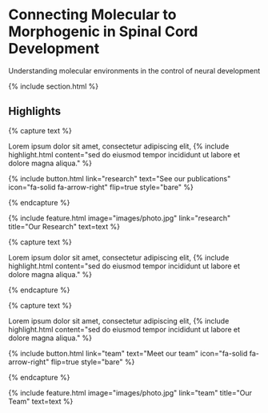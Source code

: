 ---
---

# Connecting Molecular to Morphogenic in Spinal Cord Development

Understanding molecular environments in the control of neural development

{% include section.html %}

## Highlights

{% capture text %}

Lorem ipsum dolor sit amet, consectetur adipiscing elit, {% include highlight.html content="sed do eiusmod tempor incididunt ut labore et dolore magna aliqua." %}

{%
  include button.html
  link="research"
  text="See our publications"
  icon="fa-solid fa-arrow-right"
  flip=true
  style="bare"
%}

{% endcapture %}

{%
  include feature.html
  image="images/photo.jpg"
  link="research"
  title="Our Research"
  text=text
%}

{% capture text %}

Lorem ipsum dolor sit amet, consectetur adipiscing elit, {% include highlight.html content="sed do eiusmod tempor incididunt ut labore et dolore magna aliqua." %}


{% endcapture %}


{% capture text %}

Lorem ipsum dolor sit amet, consectetur adipiscing elit, {% include highlight.html content="sed do eiusmod tempor incididunt ut labore et dolore magna aliqua." %}

{%
  include button.html
  link="team"
  text="Meet our team"
  icon="fa-solid fa-arrow-right"
  flip=true
  style="bare"
%}

{% endcapture %}

{%
  include feature.html
  image="images/photo.jpg"
  link="team"
  title="Our Team"
  text=text
%}
